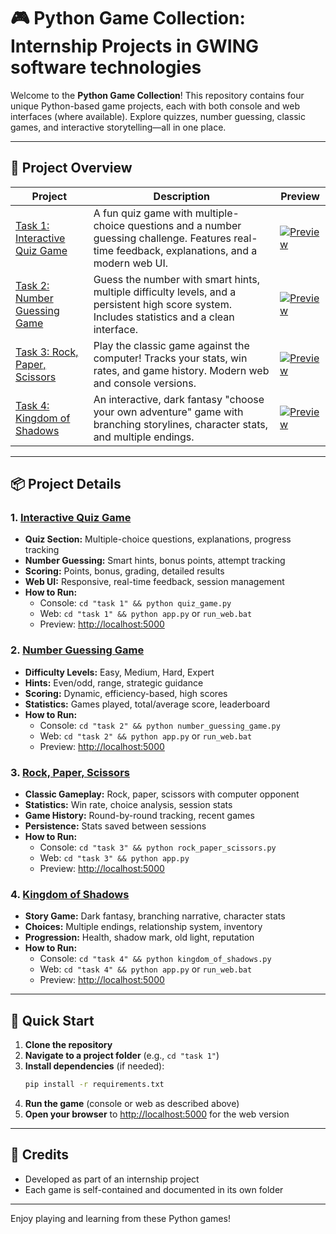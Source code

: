 # 🎮 Python Game Collection: Internship Projects in GWING software technologies

Welcome to the **Python Game Collection**! This repository contains four unique Python-based game projects, each with both console and web interfaces (where available). Explore quizzes, number guessing, classic games, and interactive storytelling—all in one place.

---

## 📝 Project Overview

| Project | Description | Preview |
|---------|-------------|---------|
| [Task 1: Interactive Quiz Game](./task1/) | A fun quiz game with multiple-choice questions and a number guessing challenge. Features real-time feedback, explanations, and a modern web UI. | [<img src="https://img.shields.io/badge/Live%20Preview-Click%20Here-brightgreen?style=for-the-badge" alt="Preview"/>](https://gwing-internship.onrender.com/) |
| [Task 2: Number Guessing Game](./task2/) | Guess the number with smart hints, multiple difficulty levels, and a persistent high score system. Includes statistics and a clean interface. | [<img src="https://img.shields.io/badge/Live%20Preview-Click%20Here-brightgreen?style=for-the-badge" alt="Preview"/>](https://gwing-internship-1.onrender.com/) |
| [Task 3: Rock, Paper, Scissors](./task3/) | Play the classic game against the computer! Tracks your stats, win rates, and game history. Modern web and console versions. | [<img src="https://img.shields.io/badge/Live%20Preview-Click%20Here-brightgreen?style=for-the-badge" alt="Preview"/>](https://gwing-internship-2.onrender.com/) |
| [Task 4: Kingdom of Shadows](./task4/) | An interactive, dark fantasy "choose your own adventure" game with branching storylines, character stats, and multiple endings. | [<img src="https://img.shields.io/badge/Live%20Preview-Click%20Here-brightgreen?style=for-the-badge" alt="Preview"/>](https://gwing-internship-3.onrender.com/) |



---

## 📦 Project Details

### 1. [Interactive Quiz Game](./task%201/)
- **Quiz Section:** Multiple-choice questions, explanations, progress tracking
- **Number Guessing:** Smart hints, bonus points, attempt tracking
- **Scoring:** Points, bonus, grading, detailed results
- **Web UI:** Responsive, real-time feedback, session management
- **How to Run:**
  - Console: `cd "task 1" && python quiz_game.py`
  - Web: `cd "task 1" && python app.py` or `run_web.bat`
  - Preview: [http://localhost:5000](http://localhost:5000)

### 2. [Number Guessing Game](./task%202/)
- **Difficulty Levels:** Easy, Medium, Hard, Expert
- **Hints:** Even/odd, range, strategic guidance
- **Scoring:** Dynamic, efficiency-based, high scores
- **Statistics:** Games played, total/average score, leaderboard
- **How to Run:**
  - Console: `cd "task 2" && python number_guessing_game.py`
  - Web: `cd "task 2" && python app.py` or `run_web.bat`
  - Preview: [http://localhost:5000](http://localhost:5000)

### 3. [Rock, Paper, Scissors](./task%203/)
- **Classic Gameplay:** Rock, paper, scissors with computer opponent
- **Statistics:** Win rate, choice analysis, session stats
- **Game History:** Round-by-round tracking, recent games
- **Persistence:** Stats saved between sessions
- **How to Run:**
  - Console: `cd "task 3" && python rock_paper_scissors.py`
  - Web: `cd "task 3" && python app.py`
  - Preview: [http://localhost:5000](http://localhost:5000)

### 4. [Kingdom of Shadows](./task%204/)
- **Story Game:** Dark fantasy, branching narrative, character stats
- **Choices:** Multiple endings, relationship system, inventory
- **Progression:** Health, shadow mark, old light, reputation
- **How to Run:**
  - Console: `cd "task 4" && python kingdom_of_shadows.py`
  - Web: `cd "task 4" && python app.py` or `run_web.bat`
  - Preview: [http://localhost:5000](http://localhost:5000)

---

## 🚀 Quick Start

1. **Clone the repository**
2. **Navigate to a project folder** (e.g., `cd "task 1"`)
3. **Install dependencies** (if needed):
   ```bash
   pip install -r requirements.txt
   ```
4. **Run the game** (console or web as described above)
5. **Open your browser** to [http://localhost:5000](http://localhost:5000) for the web version

---

## 🙌 Credits
- Developed as part of an internship project
- Each game is self-contained and documented in its own folder

---

Enjoy playing and learning from these Python games! 
